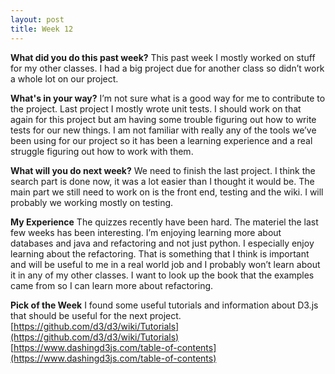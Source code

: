 ```yaml
---
layout: post
title: Week 12
---
```



**What did you do this past week?**
This past week I mostly worked on stuff for my other classes. I had a big project due for another class so didn’t work a whole lot on our project.

**What's in your way?**
I’m not sure what is a good way for me to contribute to the project. Last project I mostly wrote unit tests. I should work on that again for this project but am having some trouble figuring out how to write tests for our new things. I am not familiar with really any of the tools we’ve been using for our project so it has been a learning experience and a real struggle figuring out how to work with them.

**What will you do next week?**
We need to finish the last project. I think the search part is done now, it was a lot easier than I thought it would be. The main part we still need to work on is the front end, testing and the wiki. I will probably we working mostly on testing. 

**My Experience**
The quizzes recently have been hard. The materiel the last few weeks has been interesting. I’m enjoying learning more about databases and java and refactoring and not just python. I especially enjoy learning about the refactoring. That is something that I think is important and will be useful to me in a real world job and I probably won’t learn about it in any of my other classes. I want to look up the book that the examples came from so I can learn more about refactoring.

**Pick of the Week**
I found some useful tutorials and information about D3.js that should be useful for the next project.
[https://github.com/d3/d3/wiki/Tutorials](https://github.com/d3/d3/wiki/Tutorials)
[https://www.dashingd3js.com/table-of-contents](https://www.dashingd3js.com/table-of-contents)
